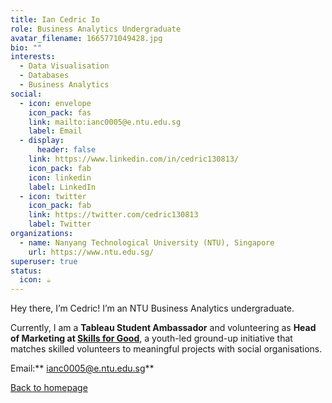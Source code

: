 ```yaml
---
title: Ian Cedric Io
role: Business Analytics Undergraduate
avatar_filename: 1665771049428.jpg
bio: ""
interests:
  - Data Visualisation
  - Databases
  - Business Analytics
social:
  - icon: envelope
    icon_pack: fas
    link: mailto:ianc0005@e.ntu.edu.sg
    label: Email
  - display:
      header: false
    link: https://www.linkedin.com/in/cedric130813/
    icon_pack: fab
    icon: linkedin
    label: LinkedIn
  - icon: twitter
    icon_pack: fab
    link: https://twitter.com/cedric130813
    label: Twitter
organizations:
  - name: Nanyang Technological University (NTU), Singapore
    url: https://www.ntu.edu.sg/
superuser: true
status:
  icon: ☕️
---
```

Hey there, I’m Cedric! I’m an NTU Business Analytics undergraduate.

Currently, I am a **Tableau Student Ambassador** and volunteering as **Head of Marketing at [Skills for Good](https://www.skills-for-good.org/)**, a youth-led ground-up initiative that matches skilled volunteers to meaningful projects with social organisations.

Email:** [ianc0005@e.ntu.edu.sg](mailto:ianc0005@e.ntu.edu.sg)**

[Back to homepage](/)